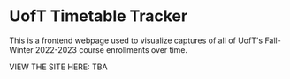 # UofT Timetable Tracker

This is a frontend webpage used to visualize captures of all of
UofT's Fall-Winter 2022-2023 course enrollments over time.

VIEW THE SITE HERE: TBA

